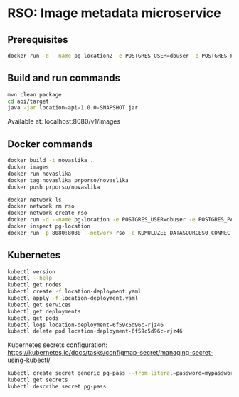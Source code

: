 # RSO: Image metadata microservice

## Prerequisites

```bash
docker run -d --name pg-location2 -e POSTGRES_USER=dbuser -e POSTGRES_PASSWORD=postgres -e POSTGRES_DB=location -p 5432:5432 postgres:14
```

## Build and run commands
```bash
mvn clean package
cd api/target
java -jar location-api-1.0.0-SNAPSHOT.jar
```
Available at: localhost:8080/v1/images

## Docker commands
```bash
docker build -t novaslika .   
docker images
docker run novaslika    
docker tag novaslika prporso/novaslika   
docker push prporso/novaslika  
```
```bash
docker network ls  
docker network rm rso
docker network create rso
docker run -d --name pg-location -e POSTGRES_USER=dbuser -e POSTGRES_PASSWORD=postgres -e POSTGRES_DB=location -p 5432:5432 --network rso postgres:13
docker inspect pg-location
docker run -p 8080:8080 --network rso -e KUMULUZEE_DATASOURCES0_CONNECTIONURL=jdbc:postgresql://pg-location:5432/location prporso/location:2022-11-14-12-45-13
```

## Kubernetes
```bash
kubectl version
kubectl --help
kubectl get nodes
kubectl create -f location-deployment.yaml 
kubectl apply -f location-deployment.yaml 
kubectl get services 
kubectl get deployments
kubectl get pods
kubectl logs location-deployment-6f59c5d96c-rjz46
kubectl delete pod location-deployment-6f59c5d96c-rjz46
```

Kubernetes secrets configuration: https://kubernetes.io/docs/tasks/configmap-secret/managing-secret-using-kubectl/

```bash
kubectl create secret generic pg-pass --from-literal=password=mypassword
kubectl get secrets
kubectl describe secret pg-pass
```


